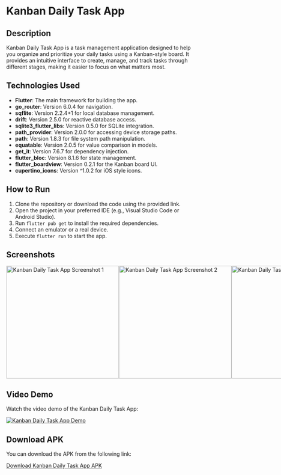 # Kanban Daily Task App

## Description
Kanban Daily Task App is a task management application designed to help you organize and prioritize your daily tasks using a Kanban-style board. It provides an intuitive interface to create, manage, and track tasks through different stages, making it easier to focus on what matters most.

## Technologies Used
- **Flutter**: The main framework for building the app.
- **go_router**: Version 6.0.4 for navigation.
- **sqflite**: Version 2.2.4+1 for local database management.
- **drift**: Version 2.5.0 for reactive database access.
- **sqlite3_flutter_libs**: Version 0.5.0 for SQLite integration.
- **path_provider**: Version 2.0.0 for accessing device storage paths.
- **path**: Version 1.8.3 for file system path manipulation.
- **equatable**: Version 2.0.5 for value comparison in models.
- **get_it**: Version 7.6.7 for dependency injection.
- **flutter_bloc**: Version 8.1.6 for state management.
- **flutter_boardview**: Version 0.2.1 for the Kanban board UI.
- **cupertino_icons**: Version ^1.0.2 for iOS style icons.

## How to Run
1. Clone the repository or download the code using the provided link.
2. Open the project in your preferred IDE (e.g., Visual Studio Code or Android Studio).
3. Run `flutter pub get` to install the required dependencies.
4. Connect an emulator or a real device.
5. Execute `flutter run` to start the app.

## Screenshots
<div style="display: flex; justify-content: space-around;">
    <img src="https://drive.google.com/file/d/1jiKWphJs_VpCAjTNYqVmCytoysMLg23q/view?usp=sharing" alt="Kanban Daily Task App Screenshot 1" width="300"/>
    <img src="https://drive.google.com/file/d/1ONGFybrq6BoWqfxndvPa_xdWHehWqppR/view?usp=sharing" alt="Kanban Daily Task App Screenshot 2" width="300"/>
    <img src="https://drive.google.com/file/d/1q60FMmGJpKgZIZmRit8jbj0FvSE-ufFu/view?usp=sharing" alt="Kanban Daily Task App Screenshot 3" width="300"/>
    <img src="https://drive.google.com/file/d/1pNBIIp3qeozb6p0sQYrqf1Q9dshoKszH/view?usp=sharing" alt="Kanban Daily Task App Screenshot 3" width="300"/>
    <img src="https://drive.google.com/file/d/1WlpKth9I3NKTC5B0gfAEjx-JpEPm0ww-/view?usp=sharing" alt="Kanban Daily Task App Screenshot 3" width="300"/>
    <img src="https://drive.google.com/file/d/15egRlXpnoyHOC4kLs5ojJVvIGi6vBS3K/view?usp=sharing" alt="Kanban Daily Task App Screenshot 3" width="300"/>
    <img src="https://drive.google.com/file/d/1i1x9mgQOlPBhXm73-fwT1y_8gYVwNRQr/view?usp=sharing" alt="Kanban Daily Task App Screenshot 3" width="300"/>
    <img src="https://drive.google.com/file/d/1uUIkZgkE3IuJHL0D7nsCLnAQux-Wydwg/view?usp=sharing" alt="Kanban Daily Task App Screenshot 3" width="300"/>
</div>

## Video Demo
Watch the video demo of the Kanban Daily Task App:

[![Kanban Daily Task App Demo](https://drive.google.com/file/d/1jiKWphJs_VpCAjTNYqVmCytoysMLg23q/view?usp=sharing)](https://drive.google.com/file/d/1cSS4-nO1I0sVeYlPp2-CD9QoNtTdJUyR/view?usp=sharing)

## Download APK
You can download the APK from the following link:

[Download Kanban Daily Task App APK](https://drive.google.com/file/d/1vnIsweUIPg6_lUTaSOk3Nf2XaD4ZIlJP/view?usp=sharing)

